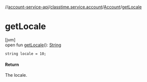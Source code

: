 //[account-service-api](../../../index.md)/[classtime.service.account](../index.md)/[Account](index.md)/[getLocale](get-locale.md)

# getLocale

[jvm]\
open fun [getLocale](get-locale.md)(): [String](https://docs.oracle.com/javase/8/docs/api/java/lang/String.html)

`string locale = 10;`

#### Return

The locale.
